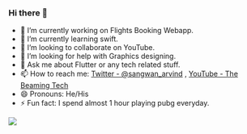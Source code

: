 ### Hi there 👋

- 🔭 I’m currently working on Flights Booking Webapp.
- 🌱 I’m currently learning swift.
- 👯 I’m looking to collaborate on YouTube.
- 🤔 I’m looking for help with Graphics designing.
- 💬 Ask me about Flutter or any tech related stuff.
- 📫 How to reach me: [Twitter - @sangwan_arvind](https://twitter.com/sangwan_arvind) , [YouTube - The Beaming Tech](https://www.youtube.com/channel/UCDJQBcdf3PxMOpLbUTIXJhg)
- 😄 Pronouns: He/His
- ⚡ Fun fact: I spend almost 1 hour playing pubg everyday.
<img src="https://github-readme-stats.vercel.app/api?username=rvndsngwn&&show_icons=true&title_color=ffffff&icon_color=bb2acf&text_color=daf7dc&bg_color=151515">
